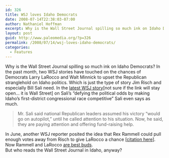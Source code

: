 ```yaml
---
id: 326
title: WSJ loves Idaho Democrats
date: 2008-07-14T22:38:03-07:00
author: Nathaniel Hoffman
excerpt: Why is the Wall Street Journal spilling so much ink on Idaho Democrats? In the past month, two WSJ stories have touched on the chances of Democrats Larry LaRocco and Walt Minnick to upset the Republican stranglehold on Idaho politics.
layout: post
guid: http://www.paleomedia.org/?p=326
permalink: /2008/07/14/wsj-loves-idaho-democrats/
categories:
  - Features
---
```

Why is the Wall Street Journal spilling so much ink on Idaho Democrats? In the past month, two WSJ stories have touched on the chances of Democrats Larry LaRocco and Walt Minnick to upset the Republican stranglehold on Idaho politics. Which is just the type of story Jim Risch and especially Bill Sali need. In the [latest WSJ story](http://online.wsj.com/article/SB121608502882853095.html?mod=googlenews_wsj)[not sure if the link will stay open&#8230; it is Wall Street] on Sali&#8217;s &#8220;defying the political odds by making Idaho&#8217;s first-district congressional race competitive&#8221; Sali even says as much.

> Mr. Sali said national Republican leaders assumed his victory &#8220;would go on autopilot,&#8221; until he called attention to his situation. Now, he said, they are paying attention and offering fund-raising help.

In June, another WSJ reporter posited the idea that Rex Rammell could pull enough votes away from Risch to give LaRocco a chance [[citation here](http://online.wsj.com/article/SB121373397749181963.html?mod=googlenews_wsj)]. Now Rammell and LaRocco [are best buds](http://www.newwest.net/city/article/larocco_rammell_challenge_missing_man_at_unusual_press_conference/C108/L108/).  
But who reads the Wall Street Journal in Idaho, anyway?